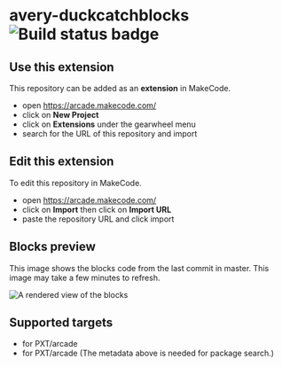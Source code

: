 # avery-duckcatchblocks ![Build status badge](https://github.com/articwolfjaguar/avery-duckcatchblocks/workflows/MakeCode/badge.svg)



## Use this extension

This repository can be added as an **extension** in MakeCode.

* open https://arcade.makecode.com/
* click on **New Project**
* click on **Extensions** under the gearwheel menu
* search for the URL of this repository and import

## Edit this extension

To edit this repository in MakeCode.

* open https://arcade.makecode.com/
* click on **Import** then click on **Import URL**
* paste the repository URL and click import

## Blocks preview

This image shows the blocks code from the last commit in master.
This image may take a few minutes to refresh.

![A rendered view of the blocks](https://github.com/articwolfjaguar/avery-duckcatchblocks/raw/master/.makecode/blocks.png)

## Supported targets

* for PXT/arcade
* for PXT/arcade
(The metadata above is needed for package search.)


